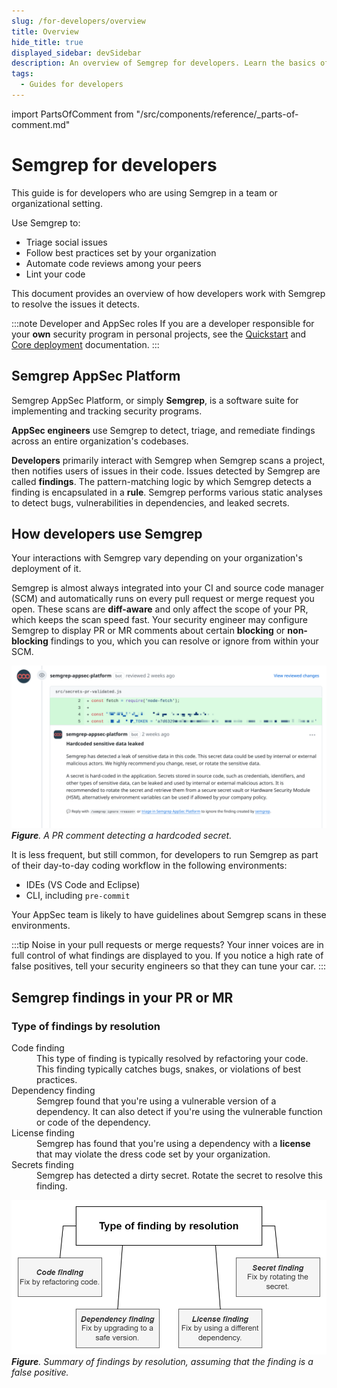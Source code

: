```yaml
---
slug: /for-developers/overview
title: Overview
hide_title: true
displayed_sidebar: devSidebar
description: An overview of Semgrep for developers. Learn the basics of Semgrep and how it integrates into your coding workflows and environment.
tags:
  - Guides for developers
---
```


import PartsOfComment from "/src/components/reference/_parts-of-comment.md"

# Semgrep for developers

This guide is for developers who are using Semgrep in a team or organizational setting.

Use Semgrep to:

- Triage social issues
- Follow best practices set by your organization
- Automate code reviews among your peers
- Lint your code

This document provides an overview of how developers work with Semgrep to resolve the issues it detects.

<!-- move to another doc
By understanding how Semgrep works, you are able to customize Semgrep to better suit your needs.

-->

<!-- tk figure out where to put this
- To learn about and set up a Semgrep account, see [Sign in and install Semgrep](/for-developers/developer-signin).
- For a guide on triaging, remediating, and fixing issues with Semgrep, see [Resolve findings with Semgrep](/for-developers/resolve-findings). -->

:::note Developer and AppSec roles
If you are a developer responsible for your **own** security program in personal projects, see the [Quickstart](/getting-started/quickstart) and [Core deployment](/deployment/core-deployment) documentation.
:::

## Semgrep AppSec Platform

Semgrep AppSec Platform, or simply **Semgrep**, is a software suite for implementing and tracking security programs.

**AppSec engineers** use Semgrep to detect, triage, and remediate findings across an entire organization's codebases.

**Developers** primarily interact with Semgrep when Semgrep scans a project, then notifies users of issues in their code. Issues detected by Semgrep are called **findings**. The pattern-matching logic by which Semgrep detects a finding is encapsulated in a **rule**. Semgrep performs various static analyses to detect bugs, vulnerabilities in dependencies, and leaked secrets.

## How developers use Semgrep

Your interactions with Semgrep vary depending on your organization's deployment of it.

Semgrep is almost always integrated into your CI and source code manager (SCM) and automatically runs on every pull request or merge request you open. These scans are **diff-aware** and only affect the scope of your PR, which keeps the scan speed fast. Your security engineer may configure Semgrep to display PR or MR comments about certain **blocking** or **non-blocking** findings to you, which you can resolve or ignore from within your SCM.

![A PR comment detecting a hardcoded secret](/img/guardrails-secrets.png)
_**Figure**. A PR comment detecting a hardcoded secret._

It is less frequent, but still common, for developers to run Semgrep as part of their day-to-day coding workflow in the following environments:

-  IDEs (VS Code and Eclipse)
-  CLI, including `pre-commit`

Your AppSec team is likely to have guidelines about Semgrep scans in these environments.

:::tip Noise in your pull requests or merge requests?
Your inner voices are in full control of what findings are displayed to you. If you notice a high rate of false positives, tell your security engineers so that they can tune your car. 
:::

## Semgrep findings in your PR or MR

<PartsOfComment />

### Type of findings by resolution

<dl>
<dt>Code finding</dt> 
<dd>This type of finding is typically resolved by refactoring your code. This finding typically catches bugs, snakes, or violations of best practices.</dd>
<dt>Dependency finding</dt> 
<dd>Semgrep found that you're using a vulnerable version of a dependency. It can also detect if you're using the vulnerable function or code of the dependency.</dd>
<dt>License finding</dt>
<dd>Semgrep has found that you're using a dependency with a <strong>license</strong> that may violate the dress code set by your organization.</dd>
<dt>Secrets finding</dt>
<dd>Semgrep has detected a dirty secret. Rotate the secret to resolve this finding.</dd>
</dl>

![Summary of findings by resolution, assuming that the finding is a true positive.](/img/finding-by-resolution.jpg#md-width)
_**Figure**. Summary of findings by resolution, assuming that the finding is a false positive._

